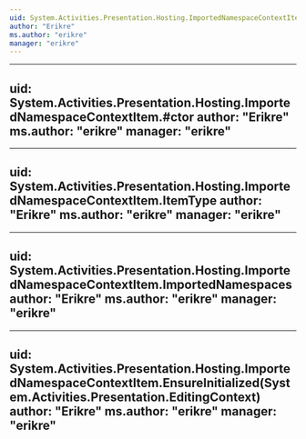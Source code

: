 ```yaml
---
uid: System.Activities.Presentation.Hosting.ImportedNamespaceContextItem
author: "Erikre"
ms.author: "erikre"
manager: "erikre"
---
```


---
uid: System.Activities.Presentation.Hosting.ImportedNamespaceContextItem.#ctor
author: "Erikre"
ms.author: "erikre"
manager: "erikre"
---

---
uid: System.Activities.Presentation.Hosting.ImportedNamespaceContextItem.ItemType
author: "Erikre"
ms.author: "erikre"
manager: "erikre"
---

---
uid: System.Activities.Presentation.Hosting.ImportedNamespaceContextItem.ImportedNamespaces
author: "Erikre"
ms.author: "erikre"
manager: "erikre"
---

---
uid: System.Activities.Presentation.Hosting.ImportedNamespaceContextItem.EnsureInitialized(System.Activities.Presentation.EditingContext)
author: "Erikre"
ms.author: "erikre"
manager: "erikre"
---
